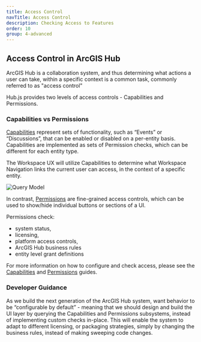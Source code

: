 ```yaml
---
title: Access Control
navTitle: Access Control
description: Checking Access to Features
order: 10
group: 4-advanced
---
```


## Access Control in ArcGIS Hub

ArcGIS Hub is a collaboration system, and thus determining what actions a user can take, within a specific context is a common task, commonly referred to as "access control"

Hub.js provides two levels of access controls - Capabilities and Permissions.

### Capabilities vs Permissions

[Capabilities](../capabilities) represent sets of functionality, such as “Events” or “Discussions”, that can be enabled or disabled on a per-entity basis. Capabilities are implemented as sets of Permission checks, which can be different for each entity type.

The Workspace UX will utilize Capabilities to determine what Workspace Navigation links the current user can access, in the context of a specific entity.

![Query Model](/hub.js/img/workspace-capabilities.png)

In contrast, [Permissions](../permissions) are fine-grained access controls, which can be used to show/hide individual buttons or sections of a UI.

Permissions check:

- system status,
- licensing,
- platform access controls,
- ArcGIS Hub business rules
- entity level grant definitions

For more information on how to configure and check access, please see the [Capabilities](../capabilities) and [Permissions](../permissions) guides.

### Developer Guidance

As we build the next generation of the ArcGIS Hub system, want behavior to be “configurable by default” - meaning that we should design and build the UI layer by querying the Capabilities and Permissions subsystems, instead of implementing custom checks in-place. This will enable the system to adapt to different licensing, or packaging strategies, simply by changing the business rules, instead of making sweeping code changes.
